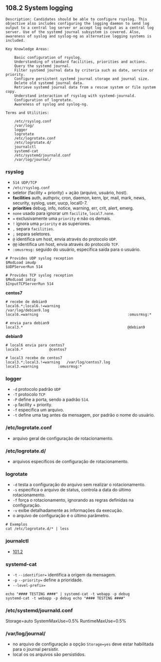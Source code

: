 ## 108.2 System logging

```
Description: Candidates should be able to configure rsyslog. This objective also includes configuring the logging daemon to send log output to a central log server or accept log output as a central log server. Use of the systemd journal subsystem is covered. Also, awareness of syslog and syslog-ng as alternative logging systems is included.

Key Knowledge Areas:

    Basic configuration of rsyslog.
    Understanding of standard facilities, priorities and actions.
    Query the systemd journal.
    Filter systemd journal data by criteria such as date, service or priority.
    Configure persistent systemd journal storage and journal size.
    Delete old systemd journal data.
    Retrieve systemd journal data from a rescue system or file system copy.
    Understand interaction of rsyslog with systemd-journald.
    Configuration of logrotate.
    Awareness of syslog and syslog-ng.

Terms and Utilities:

    /etc/rsyslog.conf
    /var/log/
    logger
    logrotate
    /etc/logrotate.conf
    /etc/logrotate.d/
    journalctl
    systemd-cat
    /etc/systemd/journald.conf
    /var/log/journal/

```

### rsyslog

* `514 UDP/TCP`
* `/etc/rsyslog.conf`
* seletor (facility + priority) + ação (arquivo, usuário, host).
* **facilities** auth, authpriv, cron, daemon, kern, lpr, mail, mark, news, security, syslog, user, uucp, local0-7.
* **priorities** debug, info, notice, warning, err, crit, alert, emerg.
* `none` usado para ignorar um `facilite`, `local7.none`.
* `=` exclusivamente uma `priority` e não os demais.
* `!` ignora uma `priority` e as superiores.
* `,` separa `facilities`.
* `;` separa seletores.
* `@` identifica um host, envia através do protocolo `UDP`.
* `@@` identifica um host, envia através do protocolo `TCP`.
* `:omusrmsg:` seguido do usuário, especifica saída para o usuário.

```
# Provides UDP syslog reception
$ModLoad imudp
$UDPServerRun 514

# Provides TCP syslog reception
$ModLoad imtcp
$InputTCPServerRun 514
```

**centos7**
```
# recebe de debian9
local6.*;local6.!=warning                               /var/log/debian9.log
local6.=warning                                         :omusrmsg:*

# envia para debian9
local3.*                                                @debian9
```

**debian9**
```
# local6 envia para centos7
local6.*			@centos7

# local3 recebe de centos7
local3.*;local3.!=warning	/var/log/centos7.log
local3.=warning			:omusrmsg:*
```

### logger

* `-d` protocolo padrão `UDP`
* `-T` protocolo `TCP`
* `-P` define a porta, sendo a padrão `514`.
* `-p` facility + priority.
* `-f` especifica um arquivo.
* `-t` define uma tag antes da mensagem, por padrão o nome do usuário.

### /etc/logrotate.conf

* arquivo geral de configuração de rotacionamento.

### /etc/logrotate.d/

* arquivos específicos de configuração de rotacionamento.

### logrotate

* `-d` testa a configuração do arquivo sem realizar o rotacionamento.
* `-s` especifica o arquivo de status, controla a data do último rotacionamento.
* `-f` força o rotacionamento, ignorando as regras definidas na configuração.
* `-v` exibe detalhadamente as informações da execução.
* o arquivo de configuração é o último parâmetro.

```shell
# Exemplos
cat /etc/logrotate.d/* | less
```

### journalctl

* [101.2](101.2)

### systemd-cat

* `-t` `--identifier=` identifica a origem da mensagem.
* `-p` `--priority=` define a prioridade.
* `--level-prefix=`

```shell
echo "#### TESTING ####" | systemd-cat -t webapp -p debug
systemd-cat -t webapp -p debug echo "#### TESTING ####"
```

### /etc/systemd/journald.conf

Storage=auto
SystemMaxUse=0.5%
RuntimeMaxUse=0.5%

### /var/log/journal/

* no arquivo de configuração a opção `Storage=yes` deve estar habilitada para o journal persistir.
* local os os arquivos são persistidos.
